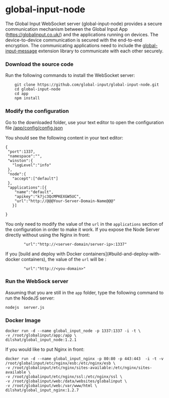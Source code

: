 # global-input-node
The Global Input WebSocket server (global-input-node) provides a secure communication mechanism between the Global Input App (https://globalinput.co.uk/) and the applications running on devices. The device-to-device communication is secured with the end-to-end encryption. The communicating applications need to include the [global-input-message](https://github.com/global-input/global-input-message)  extension library to communicate with each other securely.

### Download the source code
Run the following commands to install the WebSocket server:
```shell
    git clone https://github.com/global-input/global-input-node.git
    cd global-input-node
    cd app
    npm install
```

### Modify the configuration
Go to the downloaded folder, use your text editor to open the configuration file
    [/app/config/config.json](https://github.com/global-input/global-input-node/blob/master/app/config/config.json)


You should see the following content in your text editor:
```
{
 "port":1337,
 "namespace":"",
 "winston":{
   "logLevel":"info"
 },
 "node":{
   "accept":["default"]
 },
 "applications":[{
    "name":"default",
    "apikey":"k7jc3QcMPKEXGW5UC",
    "url":"http://@@@Your-Server-Domain-Name@@@"
   }]

}

```
You only need to modify the value of the ```url``` in the ```applications``` section of the configuration in order to make it work. If you expose the Node Server directly without using the Nginx in front:
```
        "url":"http://<server-domain/server-ip>:1337"
```
If you [build and deploy with Docker containers](#build-and-deploy-with-docker containers), the value of the ```url``` will be :
```
        "url":"http://<you-domain>"
```

### Run the WebSock server
Assuming that you are still in the ```app``` folder, type the following command to run the NodeJS server:
```
nodejs  server.js
```

### Docker Image
```
docker run -d --name global_input_node -p 1337:1337 -i -t \
-v /root/globalinput/app:/app \
dilshat/global_input_node:1.2.1
```
If you would like to put Nginx in front:
```
docker run -d --name global_input_nginx -p 80:80 -p 443:443  -i -t -v /root/globalinput/etc/nginx/esb:/etc/nginx/esb \
-v /root/globalinput/etc/nginx/sites-available:/etc/nginx/sites-available \
-v /root/globalinput/etc/nginx/ssl:/etc/nginx/ssl \
-v /root/globalinput/web:/data/websites/globalinput \
-v /root/globalinput/web:/var/www/html \
dilshat/global_input_nginx:1.2.7
```
